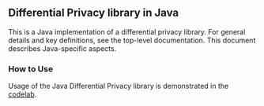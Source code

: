 ## Differential Privacy library in Java

This is a Java implementation of a differential privacy library. For general
details and key definitions, see the top-level documentation.
This document describes Java-specific aspects.

### How to Use
Usage of the Java Differential Privacy library is demonstrated in the
[codelab](https://github.com/google/differential-privacy/tree/master/examples/java).
